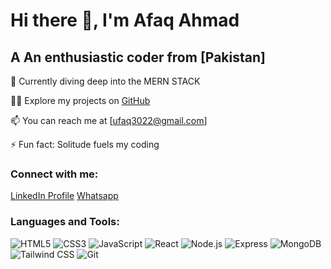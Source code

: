 # Hi there 👋, I'm Afaq Ahmad
## A An enthusiastic coder from [Pakistan]

🌱 Currently diving deep into the MERN STACK

👨‍💻 Explore my projects on [GitHub](https://github.com/Afaq-302)

📫 You can reach me at [ufaq3022@gmail.com]

⚡ Fun fact: Solitude fuels my coding

### Connect with me:
[LinkedIn Profile](https://www.linkedin.com/in/afaqy/)
[Whatsapp](wa.me/+923129113445)


### Languages and Tools:
![HTML5](https://img.shields.io/badge/-HTML5-black?style=flat-square&logo=html5)
![CSS3](https://img.shields.io/badge/-CSS3-black?style=flat-square&logo=css3)
![JavaScript](https://img.shields.io/badge/-JavaScript-black?style=flat-square&logo=javascript)
![React](https://img.shields.io/badge/-React-black?style=flat-square&logo=react)
![Node.js](https://img.shields.io/badge/-Node.js-black?style=flat-square&logo=node.js)
![Express](https://img.shields.io/badge/-Express-black?style=flat-square&logo=express)
![MongoDB](https://img.shields.io/badge/-MongoDB-black?style=flat-square&logo=mongodb)
![Tailwind CSS](https://img.shields.io/badge/-Tailwind%20CSS-black?style=flat-square&logo=tailwind-css)
![Git](https://img.shields.io/badge/-Git-black?style=flat-square&logo=git)

